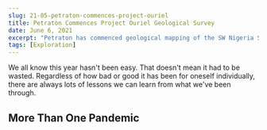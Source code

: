 ```yaml
---
slug: 21-05-petraton-commences-project-ouriel
title: Petraton Commences Project Ouriel Geological Survey
date: June 6, 2021
excerpt: "Petraton has commenced geological mapping of the SW Nigeria Schist Belt to identify Lithium mineralization potential"
tags: [Exploration]
---
```


We all know this year hasn't been easy. That doesn't mean it had to be wasted. Regardless of how bad or good it has been for oneself individually, there are always lots of lessons we can learn from what we've been through.

## More Than One Pandemic

